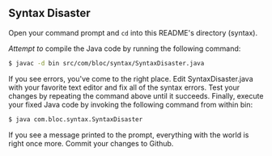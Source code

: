 ## Syntax Disaster

Open your command prompt and `cd` into this README's directory (syntax).

_Attempt to_ compile the Java code by running the following command:

``` bash
$ javac -d bin src/com/bloc/syntax/SyntaxDisaster.java
```

If you see errors, you've come to the right place. Edit SyntaxDisaster.java with your favorite text editor and fix all of the syntax errors. Test your changes by repeating the command above until it succeeds. Finally, execute your fixed Java code by invoking the following command from within bin:

``` bash
$ java com.bloc.syntax.SyntaxDisaster
```

If you see a message printed to the prompt, everything with the world is right once more. Commit your changes to Github.
